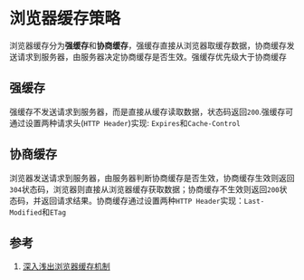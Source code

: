 # 浏览器缓存策略

浏览器缓存分为**强缓存**和**协商缓存**，强缓存直接从浏览器取缓存数据，协商缓存发送请求到服务器，由服务器决定协商缓存是否生效。强缓存优先级大于协商缓存

## 强缓存

强缓存不发送请求到服务器，而是直接从缓存读取数据，状态码返回`200`.强缓存可通过设置两种请求头(`HTTP Header`)实现: `Expires`和`Cache-Control`

## 协商缓存

浏览器发送请求到服务器，由服务器判断协商缓存是否生效，协商缓存生效则返回`304`状态码，浏览器则直接从浏览器缓存获取数据；协商缓存不生效则返回`200`状态码，并返回请求结果。协商缓存通过设置两种`HTTP Header`实现：`Last-Modified`和`ETag`

## 参考
1. [深入浅出浏览器缓存机制](https://juejin.im/post/5c32ac69f265da6150649ec2#heading-7)